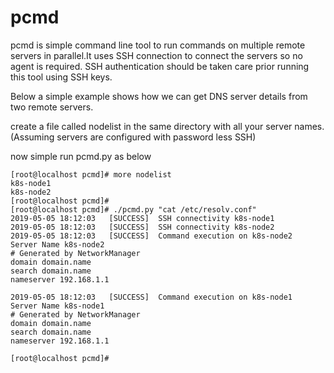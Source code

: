 # pcmd
pcmd is simple command line tool to run commands on multiple remote servers in parallel.It uses SSH connection to connect the servers so no agent is required. SSH authentication should be taken care prior running this tool using SSH keys.

Below a simple example shows how we can get DNS server details from two remote servers.

create a file called nodelist in the same directory with all your server names. (Assuming servers are configured with password less SSH)

now simple run pcmd.py as below

```
[root@localhost pcmd]# more nodelist 
k8s-node1
k8s-node2
[root@localhost pcmd]# 
[root@localhost pcmd]# ./pcmd.py "cat /etc/resolv.conf"
2019-05-05 18:12:03   [SUCCESS]  SSH connectivity k8s-node1
2019-05-05 18:12:03   [SUCCESS]  SSH connectivity k8s-node2
2019-05-05 18:12:03   [SUCCESS]  Command execution on k8s-node2
Server Name k8s-node2
# Generated by NetworkManager
domain domain.name
search domain.name
nameserver 192.168.1.1

2019-05-05 18:12:03   [SUCCESS]  Command execution on k8s-node1
Server Name k8s-node1
# Generated by NetworkManager
domain domain.name
search domain.name
nameserver 192.168.1.1

[root@localhost pcmd]# 
```



